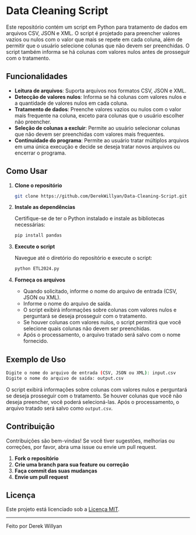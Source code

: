 # Data Cleaning Script

Este repositório contém um script em Python para tratamento de dados em arquivos CSV, JSON e XML. O script é projetado para preencher valores vazios ou nulos com o valor que mais se repete em cada coluna, além de permitir que o usuário selecione colunas que não devem ser preenchidas. O script também informa se há colunas com valores nulos antes de prosseguir com o tratamento.

## Funcionalidades

- **Leitura de arquivos**: Suporta arquivos nos formatos CSV, JSON e XML.
- **Detecção de valores nulos**: Informa se há colunas com valores nulos e a quantidade de valores nulos em cada coluna.
- **Tratamento de dados**: Preenche valores vazios ou nulos com o valor mais frequente na coluna, exceto para colunas que o usuário escolher não preencher.
- **Seleção de colunas a excluir**: Permite ao usuário selecionar colunas que não devem ser preenchidas com valores mais frequentes.
- **Continuidade do programa**: Permite ao usuário tratar múltiplos arquivos em uma única execução e decide se deseja tratar novos arquivos ou encerrar o programa.

## Como Usar

1. **Clone o repositório**

    ```bash
    git clone https://github.com/DerekWillyan/Data-Cleaning-Script.git
    ```

2. **Instale as dependências**

    Certifique-se de ter o Python instalado e instale as bibliotecas necessárias:

    ```bash
    pip install pandas
    ```

3. **Execute o script**

    Navegue até o diretório do repositório e execute o script:

    ```bash
    python ETL2024.py
    ```

4. **Forneça os arquivos**

    - Quando solicitado, informe o nome do arquivo de entrada (CSV, JSON ou XML).
    - Informe o nome do arquivo de saída.
    - O script exibirá informações sobre colunas com valores nulos e perguntará se deseja prosseguir com o tratamento.
    - Se houver colunas com valores nulos, o script permitirá que você selecione quais colunas não devem ser preenchidas.
    - Após o processamento, o arquivo tratado será salvo com o nome fornecido.

## Exemplo de Uso

```bash
Digite o nome do arquivo de entrada (CSV, JSON ou XML): input.csv
Digite o nome do arquivo de saída: output.csv
```

O script exibirá informações sobre colunas com valores nulos e perguntará se deseja prosseguir com o tratamento. Se houver colunas que você não deseja preencher, você poderá selecioná-las. Após o processamento, o arquivo tratado será salvo como `output.csv`.

## Contribuição

Contribuições são bem-vindas! Se você tiver sugestões, melhorias ou correções, por favor, abra uma issue ou envie um pull request.

1. **Fork o repositório**
2. **Crie uma branch para sua feature ou correção**
3. **Faça commit das suas mudanças**
4. **Envie um pull request**

## Licença

Este projeto está licenciado sob a [Licença MIT](LICENSE).

---

Feito por Derek Willyan
